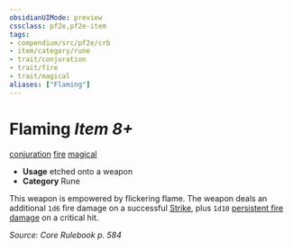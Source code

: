 ```yaml
---
obsidianUIMode: preview
cssclass: pf2e,pf2e-item
tags:
- compendium/src/pf2e/crb
- item/category/rune
- trait/conjuration
- trait/fire
- trait/magical
aliases: ["Flaming"]
---
```

# Flaming *Item 8+*  
[conjuration](/rules/traits/conjuration.md)  [fire](/rules/traits/fire.md)  [magical](/rules/traits/magical.md)  

- **Usage** etched onto a weapon
- **Category** Rune

This weapon is empowered by flickering flame. The weapon deals an additional `1d6` fire damage on a successful [Strike](/rules/actions/strike.md), plus `1d10` [persistent fire damage](/rules/conditions.md#Persistent%20Damage) on a critical hit.

*Source: Core Rulebook p. 584*